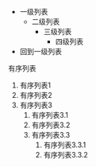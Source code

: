 - 一级列表
  - 二级列表
    - 三级列表
        - 四级列表
- 回到一级列表

有序列表
1. 有序列表1
2. 有序列表2
3. 有序列表3
    1. 有序列表3.1
    2. 有序列表3.2
    3. 有序列表3.3
        1. 有序列表3.3.1
        2. 有序列表3.3.2